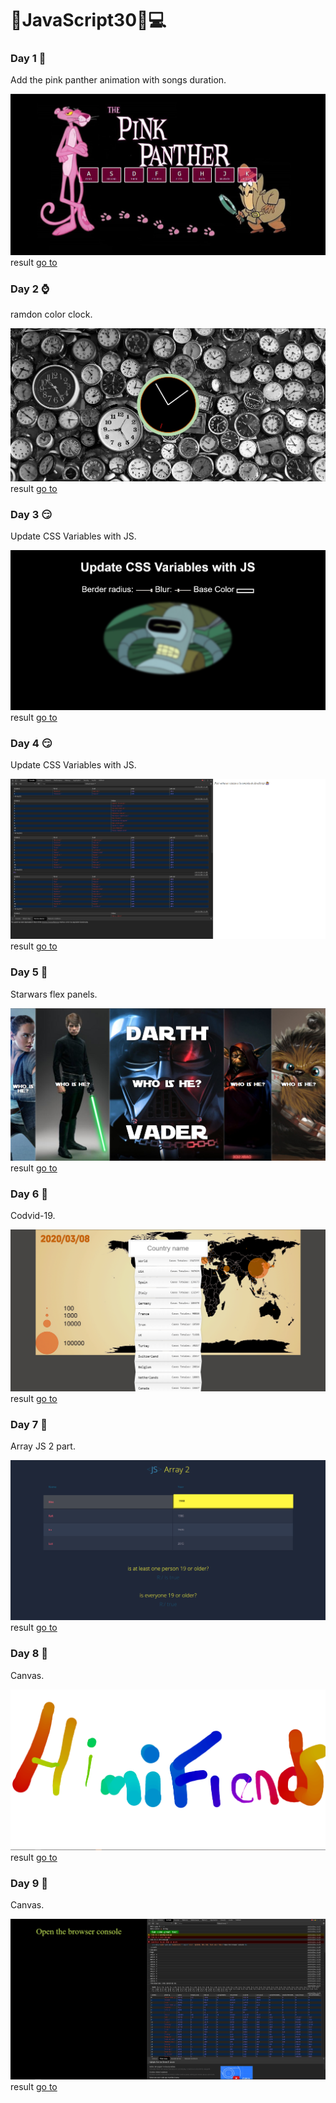 # :hammer:JavaScript30:rocket::computer:

### Day 1 :tiger:
Add the pink panther animation with songs duration. 

![Result day 1](https://github.com/DavidAlejandroM/JavaScript30/blob/master/01-day/assets/img/01-day.png?raw=true)
result [go to](https://davidalejandrom.github.io/JavaScript30/01-day/index.html)


### Day 2 :watch:
ramdon color clock. 

![Result day 2](https://github.com/DavidAlejandroM/JavaScript30/blob/master/02-day/assets/img/02-day.png?raw=true)
result [go to](https://davidalejandrom.github.io/JavaScript30/02-day/index.html)


### Day 3 :smirk:
Update CSS Variables with JS. 

![Result day 3](https://github.com/DavidAlejandroM/JavaScript30/blob/master/03-day/assets/img/03-day.png?raw=true)
result [go to](https://davidalejandrom.github.io/JavaScript30/03-day/index.html)


### Day 4 :smirk:
Update CSS Variables with JS. 

![Result day 4](https://github.com/DavidAlejandroM/JavaScript30/blob/master/04-day/assets/img/04-day.png?raw=true)
result [go to](https://davidalejandrom.github.io/JavaScript30/04-day/index.html)


### Day 5 :rocket:
Starwars flex panels. 

![Result day 5](https://github.com/DavidAlejandroM/JavaScript30/blob/master/05-day/assets/img/05-day.png?raw=true)
result [go to](https://davidalejandrom.github.io/JavaScript30/05-day/index.html)


### Day 6 :rocket:
Codvid-19. 

![Result day 6](https://github.com/DavidAlejandroM/JavaScript30/blob/master/06-day/assets/img/06-day.png?raw=true)
result [go to](https://davidalejandrom.github.io/JavaScript30/06-day/index.html)


### Day 7 :rocket:
Array JS 2 part. 

![Result day 6](https://github.com/DavidAlejandroM/JavaScript30/blob/master/07-day/assets/img/day.png?raw=true)
result [go to](https://davidalejandrom.github.io/JavaScript30/07-day/index.html)


### Day 8 :rocket:
Canvas. 

![Result day 8](https://github.com/DavidAlejandroM/JavaScript30/blob/master/08-day/assets/img/day.png?raw=true)
result [go to](https://davidalejandrom.github.io/JavaScript30/08-day/index.html)


### Day 9 :rocket:
Canvas. 

![Result day 9](https://github.com/DavidAlejandroM/JavaScript30/blob/master/09-day/assets/img/day.png?raw=true)
result [go to](https://davidalejandrom.github.io/JavaScript30/09-day/index.html)